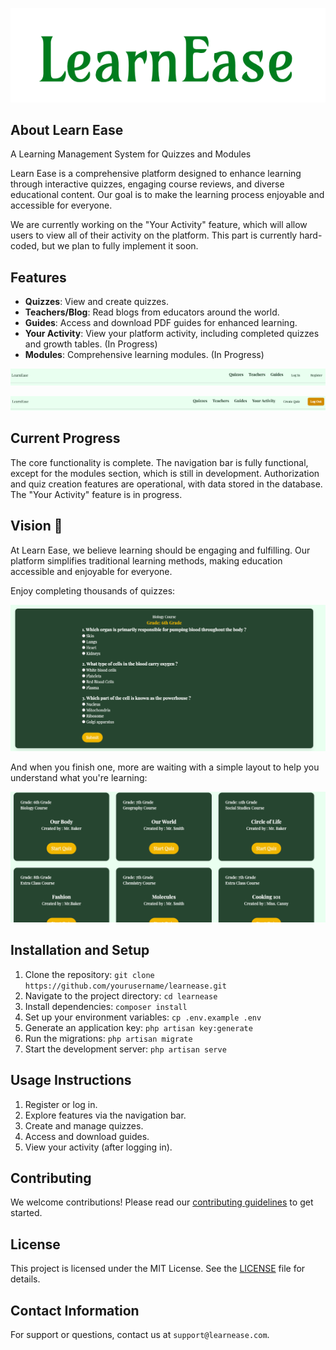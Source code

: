 <p align="center"><img src="markdown_images/logo.png" alt="LE Logo"></p>

## About Learn Ease
A Learning Management System for Quizzes and Modules

Learn Ease is a comprehensive platform designed to enhance learning through interactive quizzes, engaging course reviews, and diverse educational content. Our goal is to make the learning process enjoyable and accessible for everyone.

We are currently working on the "Your Activity" feature, which will allow users to view all of their activity on the platform. This part is currently hard-coded, but we plan to fully implement it soon.

## Features

- **Quizzes**: View and create quizzes.
- **Teachers/Blog**: Read blogs from educators around the world.
- **Guides**: Access and download PDF guides for enhanced learning.
- **Your Activity**: View your platform activity, including completed quizzes and growth tables. (In Progress)
- **Modules**: Comprehensive learning modules. (In Progress)

<p align="center"><img src="markdown_images/nav-bar_1.png" alt="Nav Bar Before Log In"></p>
<p align="center"><img src="markdown_images/nav-bar_2.png" alt="Nav Bar After Log In"></p>

## Current Progress

The core functionality is complete. The navigation bar is fully functional, except for the modules section, which is still in development. Authorization and quiz creation features are operational, with data stored in the database. The "Your Activity" feature is in progress.

## Vision 👀

At Learn Ease, we believe learning should be engaging and fulfilling. Our platform simplifies traditional learning methods, making education accessible and enjoyable for everyone.

Enjoy completing thousands of quizzes: <p align="center"><img src="markdown_images/quiz.png" alt="Quiz"></p>
And when you finish one, more are waiting with a simple layout to help you understand what you're learning: <p align="center"><img src="markdown_images/multiple.png" alt="Quiz"></p>

## Installation and Setup
1. Clone the repository: `git clone https://github.com/yourusername/learnease.git`
2. Navigate to the project directory: `cd learnease`
3. Install dependencies: `composer install`
4. Set up your environment variables: `cp .env.example .env`
5. Generate an application key: `php artisan key:generate`
6. Run the migrations: `php artisan migrate`
7. Start the development server: `php artisan serve`

## Usage Instructions
1. Register or log in.
2. Explore features via the navigation bar.
3. Create and manage quizzes.
4. Access and download guides.
5. View your activity (after logging in).

## Contributing

We welcome contributions! Please read our [contributing guidelines](CONTRIBUTING.md) to get started.

## License

This project is licensed under the MIT License. See the [LICENSE](LICENSE) file for details.

## Contact Information

For support or questions, contact us at `support@learnease.com`.
